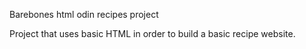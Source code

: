 Barebones html odin recipes project 

Project that uses basic HTML in order to build a basic recipe website.